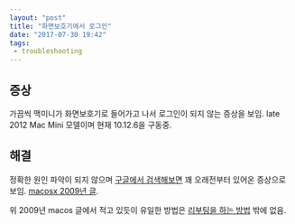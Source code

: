 ```yaml
---
layout: "post"
title: "화면보호기에서 로그인"
date: "2017-07-30 19:42"
tags:
 - troubleshooting
---
```


## 증상

가끔씩 맥미니가 화면보호기로 들어가고 나서 로그인이 되지 않는 증상을 보임. late 2012 Mac Mini 모델이며 현재 10.12.6을 구동중.

## 해결

정확한 원인 파악이 되지 않으며 [구글에서 검색해보면](https://www.google.co.kr/search?client=safari&rls=en&q=macos+screensaver+can't+login&ie=UTF-8&oe=UTF-8&gfe_rd=cr&ei=87d9WbadFYzf8AeU-5YQ) 꽤 오래전부터 있어온 증상으로 보임. [macosx 2009년 글](https://macosx.com/threads/cant-log-back-in-after-screen-saver.307560/).

위 2009년 macos 글에서 적고 있듯이 유일한 방법은 [리부팅을 하는 방법](http://canorus.github.io/2017/07/30/맥-강제-리부팅-방법/) 밖에 없음.
